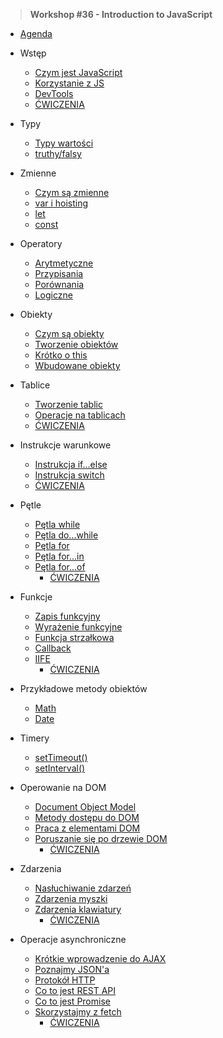 
> **Workshop #36 - Introduction to JavaScript**
<logo>



- [Agenda](guide.md)
- Wstęp
  - [Czym jest JavaScript](introduction/whatis-JS.md)
  - [Korzystanie z JS](introduction/using-JS.md)
  - [DevTools](introduction/console.md)
   - [ĆWICZENIA](introduction/practice.md)

- Typy
  - [Typy wartości](data-types/types.md)
  - [truthy/falsy](data-types/truthy-falsy.md)

- Zmienne
  - [Czym są zmienne](data-types/variables.md) 
  - [var i hoisting](data-types/var.md)
  - [let](data-types/let.md)
  - [const](data-types/const.md)

- Operatory
  - [Arytmetyczne](operators/arithmetics.md)
  - [Przypisania](operators/assignments.md)
  - [Porównania](operators/comparision.md)
  - [Logiczne](operators/logical.md)
- Obiekty
  - [Czym są obiekty](objects/introduction.md)
  - [Tworzenie obiektów](objects/create-object.md)
  - [Krótko o this](objects/this.md)
  - [Wbudowane obiekty](built-in-objects/built-in-objects.md)

- Tablice
  - [Tworzenie tablic](arrays/arrays.md)
  - [Operacje na tablicach](arrays/arrays-operations.md)  
   - [ĆWICZENIA](objects/practice.md)

- Instrukcje warunkowe
  - [Instrukcja if...else](condition-statements/if-else.md)
  - [Instrukcja switch](condition-statements/switch.md)
   - [ĆWICZENIA](condition-statements/practice.md)
- Pętle
  - [Pętla while](loops/while.md)
  - [Pętla do...while](loops/do-while.md)
  - [Pętla for](loops/for.md)
  - [Pętla for...in](loops/for-in.md)
  - [Pętla for...of](loops/for-of.md)
    - [ĆWICZENIA](loops/practice.md)
- Funkcje
  - [Zapis funkcyjny](functions/functions.md)
  - [Wyrażenie funkcyjne](functions/function-expression.md)
  - [Funkcja strzałkowa](functions/arrows.md)
  - [Callback](functions/callback.md)
  - [IIFE](functions/iife.md)
     - [ĆWICZENIA](functions/practice.md)

- Przykładowe metody obiektów
  - [Math](object-methods/sample-objects-methods.md)
  - [Date](object-methods/date.md)
- Timery
  - [setTimeout()](timers/settimeout.md)
  - [setInterval()](timers/setinterval.md)
- Operowanie na DOM
  - [Document Object Model](working-with-DOM/dom.md)
  - [Metody dostępu do DOM](working-with-DOM/searching-elements.md)
  - [Praca z elementami DOM](working-with-DOM/creating-elements.md)
  - [Poruszanie się po drzewie DOM](working-with-DOM/traversing-DOM.md)
    - [ĆWICZENIA](working-with-DOM/practice.md)

- Zdarzenia
  - [Nasłuchiwanie zdarzeń](events/events.md)
  - [Zdarzenia myszki](events/mouse-events.md)
  - [Zdarzenia klawiatury](events/keyboard-events.md)
    - [ĆWICZENIA](events/practice.md)
- Operacje asynchroniczne
  - [Krótkie wprowadzenie do AJAX](async/ajax.md)
  - [Poznajmy JSON'a](async/json.md)
  - [Protokół HTTP](async/http.md)
  - [Co to jest REST API](async/restapi.md)
  - [Co to jest Promise](async/promise.md)
  - [Skorzystajmy z fetch](async/fetch.md)
    - [ĆWICZENIA](async/practice.md)


        
